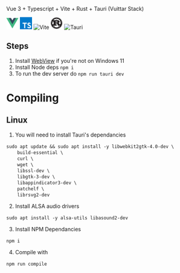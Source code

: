 Vue 3 + Typescript + Vite + Rust + Tauri (Vuittar Stack)

<p>
    <img alt="Vue" height="32px" src="https://raw.githubusercontent.com/github/explore/80688e429a7d4ef2fca1e82350fe8e3517d3494d/topics/vue/vue.png" />
    <img alt="Typescript" height="32px" src="https://raw.githubusercontent.com/github/explore/80688e429a7d4ef2fca1e82350fe8e3517d3494d/topics/typescript/typescript.png" />
    <img alt="Vite" height="32px" src="https://seeklogo.com/images/V/vite-logo-BFD4283991-seeklogo.com.png" />
    <img alt="Rust" height="32px" src="https://raw.githubusercontent.com/github/explore/80688e429a7d4ef2fca1e82350fe8e3517d3494d/topics/rust/rust.png" />
    <img alt="Tauri" height="32px" src="https://raw.githubusercontent.com/tauri-apps/tauri/HEAD/app-icon.png" />
</p>

## Steps

1.  Install [WebView](https://msedge.sf.dl.delivery.mp.microsoft.com/filestreamingservice/files/b97b52c3-9a66-419c-9ef0-90e3a3f72c5c/MicrosoftEdgeWebview2Setup.exe) if you're not on Windows 11
2.  Install Node deps `npm i`
3.  To run the dev server do `npm run tauri dev`

# Compiling

## Linux

1. You will need to install Tauri's dependancies
```
sudo apt update && sudo apt install -y libwebkit2gtk-4.0-dev \
    build-essential \
    curl \
    wget \
    libssl-dev \
    libgtk-3-dev \
    libappindicator3-dev \
    patchelf \
    librsvg2-dev
```
2. Install ALSA audio drivers
```
sudo apt install -y alsa-utils libasound2-dev
```
3. Install NPM Dependancies
```
npm i
```
4. Compile with
```
npm run compile
```
